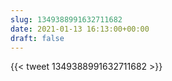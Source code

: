 ```yaml
---
slug: 1349388991632711682
date: 2021-01-13 16:13:00+00:00
draft: false
---
```


{{< tweet 1349388991632711682 >}}
